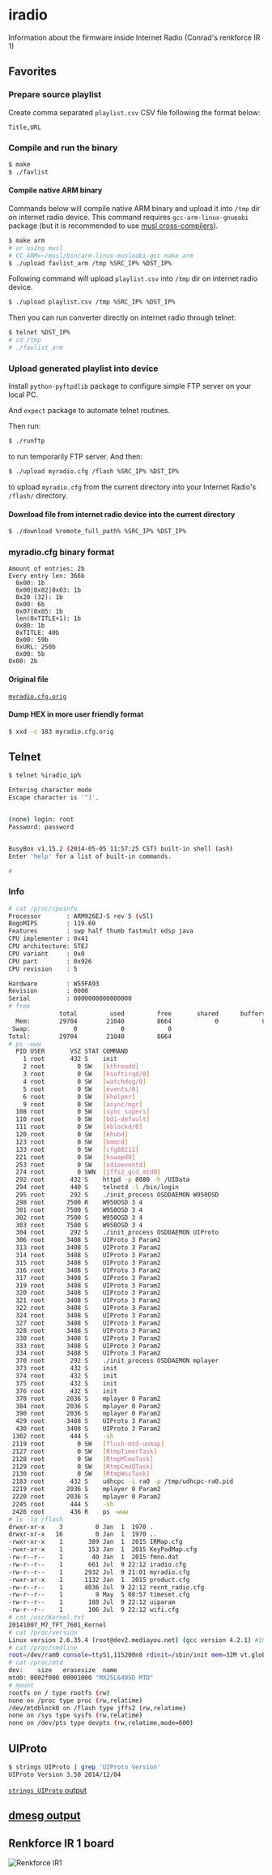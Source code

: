 # iradio
Information about the firmware inside Internet Radio (Conrad's renkforce IR 1)

## Favorites

### Prepare source playlist

Create comma separated `playlist.csv` CSV file following the format below:

```csv
Title,URL
```

### Compile and run the binary

```sh
$ make
$ ./favlist
```

#### Compile native ARM binary

Commands below will compile native ARM binary and upload it into `/tmp` dir on internet radio device. This command requires `gcc-arm-linux-gnueabi` package (but it is recommended to use [musl cross-compilers](http://musl.codu.org/)).

```sh
$ make arm
# or using musl
# CC_ARM=~/musl/bin/arm-linux-musleabi-gcc make arm
$ ./upload favlist_arm /tmp %SRC_IP% %DST_IP%
```

Following command will upload `playlist.csv` into `/tmp` dir on internet radio device.

```sh
$ ./upload playlist.csv /tmp %SRC_IP% %DST_IP%
```

Then you can run converter directly on internet radio through telnet:

```sh
$ telnet %DST_IP%
# cd /tmp
# ./favlist_arm
```

### Upload generated playlist into device

Install `python-pyftpdlib` package to configure simple FTP server on your local PC.

And `expect` package to automate telnet routines.

Then run:

```sh
$ ./runftp
```

to run temporarily FTP server. And then:

```sh
$ ./upload myradio.cfg /flash %SRC_IP% %DST_IP%
```

to upload `myradio.cfg` from the current directory into your Internet Radio's `/flash/` directory.

#### Download file from internet radio device into the current directory

```sh
$ ./download %remote_full_path% %SRC_IP% %DST_IP%
```

### myradio.cfg binary format

```
Amount of entries: 2b
Every entry len: 366b
  0x00: 1b
  0x00|0x02|0x03: 1b
  0x20 (32): 1b
  0x00: 6b
  0x07|0x05: 1b
  len(0xTITLE+1): 1b
  0x80: 1b
  0xTITLE: 40b
  0x00: 59b
  0xURL: 250b
  0x00: 5b
0x00: 2b
```

#### Original file

[`myradio.cfg.orig`](myradio.cfg.orig)

#### Dump HEX in more user friendly format

```sh
$ xxd -c 183 myradio.cfg.orig
```

## Telnet

```sh
$ telnet %iradio_ip%

Entering character mode
Escape character is '^]'.


(none) login: root
Password: password


BusyBox v1.15.2 (2014-05-05 11:57:25 CST) built-in shell (ash)
Enter 'help' for a list of built-in commands.

# 
```

### Info

```sh
# cat /proc/cpuinfo
Processor       : ARM926EJ-S rev 5 (v5l)
BogoMIPS        : 119.60
Features        : swp half thumb fastmult edsp java 
CPU implementer : 0x41
CPU architecture: 5TEJ
CPU variant     : 0x0
CPU part        : 0x926
CPU revision    : 5

Hardware        : W55FA93
Revision        : 0000
Serial          : 0000000000000000
# free
              total         used         free       shared      buffers
  Mem:        29704        21040         8664            0            0
 Swap:            0            0            0
Total:        29704        21040         8664
# ps -www
  PID USER       VSZ STAT COMMAND
    1 root       432 S    init       
    2 root         0 SW   [kthreadd]
    3 root         0 SW   [ksoftirqd/0]
    4 root         0 SW   [watchdog/0]
    5 root         0 SW   [events/0]
    6 root         0 SW   [khelper]
    9 root         0 SW   [async/mgr]
  108 root         0 SW   [sync_supers]
  110 root         0 SW   [bdi-default]
  111 root         0 SW   [kblockd/0]
  120 root         0 SW   [khubd]
  123 root         0 SW   [kmmcd]
  133 root         0 SW   [cfg80211]
  221 root         0 SW   [kswapd0]
  253 root         0 SW   [sdioeventd]
  274 root         0 SWN  [jffs2_gcd_mtd0]
  292 root       432 S    httpd -p 8080 -h /UIData 
  294 root       440 S    telnetd -l /bin/login 
  295 root       292 S    ./init_process OSDDAEMON W950OSD 
  298 root      7500 R    W950OSD 3 4 
  301 root      7500 S    W950OSD 3 4 
  302 root      7500 S    W950OSD 3 4 
  303 root      7500 S    W950OSD 3 4 
  304 root       292 S    ./init_process OSDDAEMON UIProto 
  306 root      3408 S    UIProto 3 Param2 
  313 root      3408 S    UIProto 3 Param2 
  314 root      3408 S    UIProto 3 Param2 
  315 root      3408 S    UIProto 3 Param2 
  316 root      3408 S    UIProto 3 Param2 
  317 root      3408 S    UIProto 3 Param2 
  319 root      3408 S    UIProto 3 Param2 
  320 root      3408 S    UIProto 3 Param2 
  321 root      3408 S    UIProto 3 Param2 
  322 root      3408 S    UIProto 3 Param2 
  324 root      3408 S    UIProto 3 Param2 
  327 root      3408 S    UIProto 3 Param2 
  328 root      3408 S    UIProto 3 Param2 
  330 root      3408 S    UIProto 3 Param2 
  333 root      3408 S    UIProto 3 Param2 
  334 root      3408 S    UIProto 3 Param2 
  370 root       292 S    ./init_process OSDDAEMON mplayer 
  373 root       432 S    init       
  374 root       432 S    init       
  375 root       432 S    init       
  376 root       432 S    init       
  378 root      2036 S    mplayer 0 Param2 
  384 root      2036 S    mplayer 0 Param2 
  390 root      2036 S    mplayer 0 Param2 
  429 root      3408 S    UIProto 3 Param2 
  430 root      3408 S    UIProto 3 Param2 
 1302 root       444 S    -sh 
 2119 root         0 SW   [flush-mtd-unmap]
 2127 root         0 SW   [RtmpTimerTask]
 2128 root         0 SW   [RtmpMlmeTask]
 2129 root         0 SW   [RtmpCmdQTask]
 2130 root         0 SW   [RtmpWscTask]
 2183 root       432 S    udhcpc -i ra0 -p /tmp/udhcpc-ra0.pid 
 2219 root      2036 S    mplayer 0 Param2 
 2220 root      2036 S    mplayer 0 Param2 
 2245 root       444 S    -sh 
 2426 root       436 R    ps -www 
# ls -la /flash
drwxr-xr-x    3         0 Jan  1  1970 .
drwxr-xr-x   16         0 Jan  1  1970 ..
-rwxr-xr-x    1       389 Jan  1  2015 IRMap.cfg
-rwxr-xr-x    1       153 Jan  1  2015 KeyPadMap.cfg
-rw-r--r--    1        40 Jan  1  2015 fmno.dat
-rw-r--r--    1       661 Jul  9 22:12 iradio.cfg
-rw-r--r--    1      2932 Jul  9 21:01 myradio.cfg
-rwxr-xr-x    1      1132 Jan  1  2015 product.cfg
-rw-r--r--    1      4036 Jul  9 22:12 recnt_radio.cfg
-rw-r--r--    1         9 May  5 08:57 timeset.cfg
-rw-r--r--    1       188 Jul  9 22:12 uiparam
-rw-r--r--    1       106 Jul  9 22:12 wifi.cfg
# cat /usr/Kernel.txt 
20141007_M7_TFT_7601_Kernel
# cat /proc/version
Linux version 2.6.35.4 (root@dev2.mediayou.net) (gcc version 4.2.1) #1021 PREEMPT Fri Dec 5 16:40:02 CST 2014
# cat /proc/cmdline 
root=/dev/ram0 console=ttyS1,115200n8 rdinit=/sbin/init mem=32M vt.global_cursor_default=0 clocksource=jiffies
# cat /proc/mtd
dev:    size   erasesize  name
mtd0: 0002f000 00001000 "MX25L6405D MTD"
# mount
rootfs on / type rootfs (rw)
none on /proc type proc (rw,relatime)
/dev/mtdblock0 on /flash type jffs2 (rw,relatime)
none on /sys type sysfs (rw,relatime)
none on /dev/pts type devpts (rw,relatime,mode=600)
```

## UIProto

```sh
$ strings UIProto | grep 'UIProto Version'
UIProto Version 3.50 2014/12/04
```

[`strings UIProto` output](UIProto_strings.md)

## [dmesg output](dmesg.md)

## Renkforce IR 1 board

![Renkforce IR1](renkforce_ir1.jpg)
